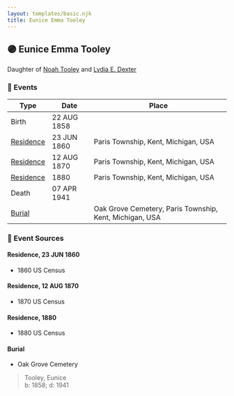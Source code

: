 ```yaml
---
layout: templates/basic.njk
title: Eunice Emma Tooley
---
```

## 🟣 Eunice Emma Tooley

Daughter of [Noah Tooley](/people/8/84640933) and [Lydia E. Dexter](/people/6/67357568)

### 📆 Events

Type | Date | Place
------ | ------ | ------
Birth | 22 AUG 1858 |
[Residence](#event-event-0) | 23 JUN 1860 | Paris Township, Kent, Michigan, USA
[Residence](#event-event-1) | 12 AUG 1870 | Paris Township, Kent, Michigan, USA
[Residence](#event-event-2) | 1880 | Paris Township, Kent, Michigan, USA
Death | 07 APR 1941 |
[Burial](#event-event-7) |  | Oak Grove Cemetery, Paris Township, Kent, Michigan, USA

### 📰 Event Sources

#### <a id="event-event-0"></a> Residence, 23 JUN 1860
* 1860 US Census

#### <a id="event-event-1"></a> Residence, 12 AUG 1870
* 1870 US Census

#### <a id="event-event-2"></a> Residence, 1880
* 1880 US Census

#### <a id="event-event-7"></a> Burial
* Oak Grove Cemetery
>   
  > Tooley, Eunice  
  > b: 1858; d: 1941

